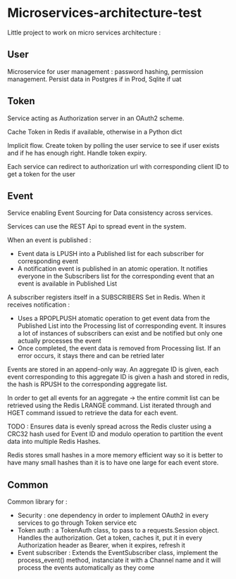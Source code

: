 # Microservices-architecture-test 

Little project to work on micro services architecture :

## User

Microservice for user management : password hashing, permission management. Persist data in Postgres if in Prod, Sqlite if uat

## Token

Service acting as Authorization server in an OAuth2 scheme.

Cache Token in Redis if available, otherwise in a Python dict

Implicit flow. Create token by polling the user service to see if user exists and if he has enough right. Handle token expiry.

Each service can redirect to authorization url with corresponding client ID to get a token for the user

## Event

Service enabling Event Sourcing for Data consistency across services. 

Services can use the REST Api to spread event in the system.

When an event is published :
* Event data is LPUSH into a Published list for each subscriber for corresponding event
* A notification event is published in an atomic operation. It notifies everyone in the Subscribers list for the corresponding event that an event is available in Published List

A subscriber registers itself in a SUBSCRIBERS Set in Redis. When it receives notification :
  * Uses a RPOPLPUSH atomatic operation to get event data from the Published List into the Processing list of corresponding event. It insures a lot of instances of subscribers can exist and be notified but only one actually processes the event
  * Once completed, the event data is removed from Processing list. If an error occurs, it stays there and can be retried later
  
Events are stored in an append-only way. An aggregate ID is given, each event corresponding to this aggregate ID is given a hash and stored in redis, the hash is RPUSH to the corresponding aggregate list.

In order to get all events for an aggregate -> the entire commit list can be retrieved using the Redis LRANGE command.
List iterated through and HGET command issued to retrieve the data for each event.

TODO : Ensures data is evenly spread across the Redis cluster using a CRC32 hash used for Event ID and modulo operation to partition the event data into multiple Redis Hashes.

Redis stores small hashes in a more memory efficient way so it is better to have many small hashes than it is to have one large for each event store.
  
## Common

Common library for :
* Security : one dependency in order to implement OAuth2 in every services to go through Token service etc
* Token auth : a TokenAuth class, to pass to a requests.Session object. Handles the authorization. Get a token, caches it, put it in every Authorization header as Bearer, when it expires, refresh it
* Event subscriber : Extends the EventSubscriber class, implement the process_event() method, instanciate it with a Channel name and it will process the events automatically as they come
